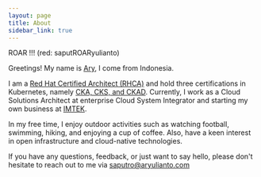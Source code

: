 ```yaml
---
layout: page
title: About
sidebar_link: true
---
```


<p class="message">
   ROAR !!!  (red: saputROARyulianto)
</p>

Greetings! My name is [Ary](https://www.linkedin.com/in/aryulianto/), I come from Indonesia.

I am a [Red Hat Certified Architect (RHCA)](https://www.credly.com/users/aryulianto/badges) and hold three certifications in Kubernetes, namely [CKA, CKS, and CKAD](https://www.credly.com/users/aryulianto/badges). Currently, I work as a Cloud Solutions Architect at enterprise Cloud System Integrator and starting my own business at [IMTEK](https://imtek.id).

In my free time, I enjoy outdoor activities such as watching football, swimming, hiking, and enjoying a cup of coffee. Also, have a keen interest in open infrastructure and cloud-native technologies.

If you have any questions, feedback, or just want to say hello, please don't hesitate to reach out to me via [saputro@aryulianto.com](mailto:saputro@aryulianto.com)
